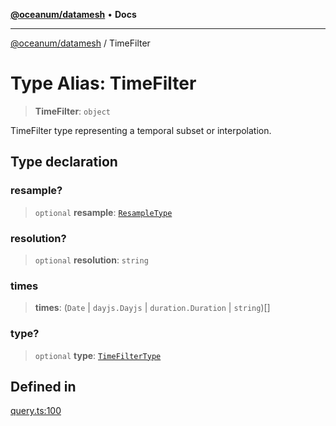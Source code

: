 [**@oceanum/datamesh**](../README.md) • **Docs**

***

[@oceanum/datamesh](../README.md) / TimeFilter

# Type Alias: TimeFilter

> **TimeFilter**: `object`

TimeFilter type representing a temporal subset or interpolation.

## Type declaration

### resample?

> `optional` **resample**: [`ResampleType`](../enumerations/ResampleType.md)

### resolution?

> `optional` **resolution**: `string`

### times

> **times**: (`Date` \| `dayjs.Dayjs` \| `duration.Duration` \| `string`)[]

### type?

> `optional` **type**: [`TimeFilterType`](../enumerations/TimeFilterType.md)

## Defined in

[query.ts:100](https://github.com/oceanum-io/oceanum-js/blob/2a3d0b3c7de398029b2a7ac8bdc8bdd7f540f7d6/packages/datamesh/src/lib/query.ts#L100)
